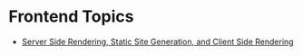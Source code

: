 # Frontend Topics

- [Server Side Rendering, Static Site Generation, and Client Side Rendering](./ssg-ssr-csr.md)
